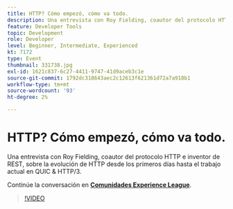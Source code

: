 ```yaml
---
title: HTTP? Cómo empezó, cómo va todo.
description: Una entrevista con Roy Fielding, coautor del protocolo HTTP e inventor de REST, sobre la evolución de HTTP desde los primeros días hasta el trabajo actual en QUIC & HTTP/3. Esta sesión se entregó como parte del evento de contenido de Adobe Developers Live.
feature: Developer Tools
topic: Development
role: Developer
level: Beginner, Intermediate, Experienced
kt: 7172
type: Event
thumbnail: 331738.jpg
exl-id: 1621c837-6c27-4411-9747-41d9aceb3c1e
source-git-commit: 1792dc318643aec2c12613f621361d72a7a918b1
workflow-type: tm+mt
source-wordcount: '93'
ht-degree: 2%

---
```


# HTTP? Cómo empezó, cómo va todo.

Una entrevista con Roy Fielding, coautor del protocolo HTTP e inventor de REST, sobre la evolución de HTTP desde los primeros días hasta el trabajo actual en QUIC &amp; HTTP/3.

Continúe la conversación en **[Comunidades Experience League](https://adobe.ly/36Yd3v6)**.

>[!VIDEO](https://video.tv.adobe.com/v/331738/?quality=12&learn=on&hidetitle=true)
